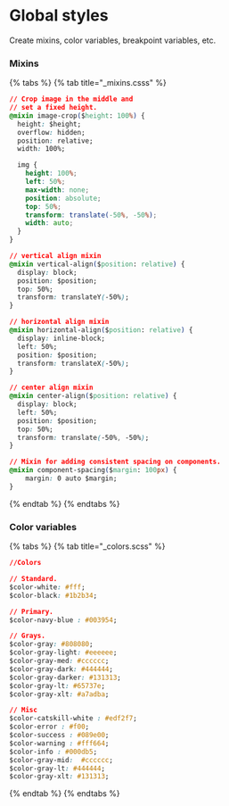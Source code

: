 # Global styles

Create mixins, color variables, breakpoint variables, etc.

### Mixins

{% tabs %}
{% tab title="\_mixins.csss" %}
```css
// Crop image in the middle and
// set a fixed height.
@mixin image-crop($height: 100%) {
  height: $height;
  overflow: hidden;
  position: relative;
  width: 100%;

  img {
    height: 100%;
    left: 50%;
    max-width: none;
    position: absolute;
    top: 50%;
    transform: translate(-50%, -50%);
    width: auto;
  }
}

// vertical align mixin
@mixin vertical-align($position: relative) {
  display: block;
  position: $position;
  top: 50%;
  transform: translateY(-50%);
}

// horizontal align mixin
@mixin horizontal-align($position: relative) {
  display: inline-block;
  left: 50%;
  position: $position;
  transform: translateX(-50%);
}

// center align mixin
@mixin center-align($position: relative) {
  display: block;
  left: 50%;
  position: $position;
  top: 50%;
  transform: translate(-50%, -50%);
}

// Mixin for adding consistent spacing on components.
@mixin component-spacing($margin: 100px) {
	margin: 0 auto $margin;
}
```
{% endtab %}
{% endtabs %}

### Color variables

{% tabs %}
{% tab title="\_colors.scss" %}
```css
//Colors

// Standard.
$color-white: #fff;
$color-black: #1b2b34;

// Primary.
$color-navy-blue : #003954;

// Grays.
$color-gray: #808080;
$color-gray-light: #eeeeee;
$color-gray-med: #cccccc;
$color-gray-dark: #444444;
$color-gray-darker: #131313;
$color-gray-lt: #65737e;
$color-gray-xlt: #a7adba;

// Misc
$color-catskill-white : #edf2f7;
$color-error : #f00;
$color-success : #089e00;
$color-warning : #fff664;
$color-info : #000db5;
$color-gray-mid:  #cccccc;
$color-gray-lt: #444444;
$color-gray-xlt: #131313;

```
{% endtab %}
{% endtabs %}

